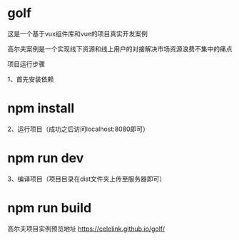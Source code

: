 # golf
这是一个基于vux组件库和vue的项目真实开发案例

高尔夫案例是一个实现线下资源和线上用户的对接解决市场资源浪费不集中的痛点

项目运行步骤

1、首先安装依赖
# npm install
2、运行项目（成功之后访问localhost:8080即可）
# npm run dev
3、编译项目（项目目录在dist文件夹上传至服务器即可）
# npm run build 

高尔夫项目实例预览地址
https://celelink.github.io/golf/

